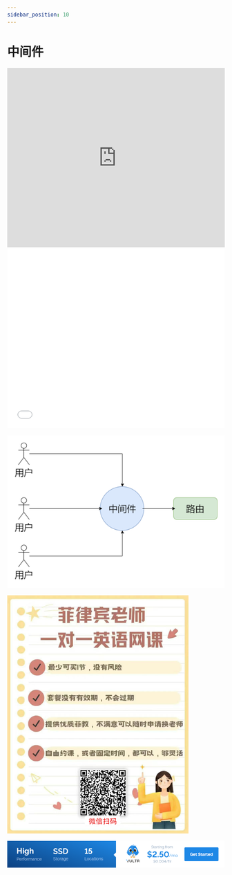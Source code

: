 ```yaml
---
sidebar_position: 10
---
```


# 中间件

<iframe width="100%" height="415" src="https://www.youtube.com/embed/yYvsefGCkHw" frameborder="0" allow="accelerometer; autoplay; encrypted-media; gyroscope; picture-in-picture" allowfullscreen></iframe>
<iframe width="100%" height="415" src="//player.bilibili.com/player.html?aid=840486946&bvid=BV1m54y1Q7mN&cid=182648737&page=1" scrolling="no" border="0" frameborder="no" framespacing="0" allowfullscreen="true"> </iframe>

![中间件](./images/middleware.png)

<img src="https://raw.githubusercontent.com/darrenliuwei/darrenliuwei/main/online_class.png" width="420" />

<a href="https://www.vultr.com/?ref=9634529-9J">![](./images/banner_1.png)</a>
